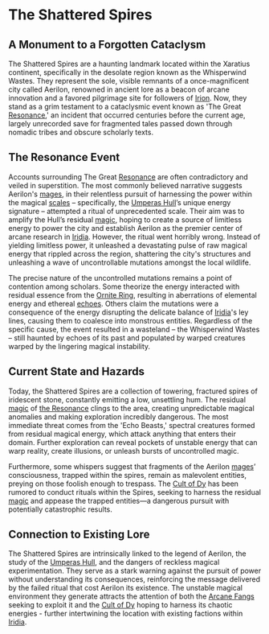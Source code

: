# The Shattered Spires

## A Monument to a Forgotten Cataclysm

The Shattered Spires are a haunting landmark located within the Xaratius continent, specifically in the desolate region known as the Whisperwind Wastes. They represent the sole, visible remnants of a once-magnificent city called Aerilon, renowned in ancient lore as a beacon of arcane innovation and a favored pilgrimage site for followers of [Irion](/being/deity/irion.md).  Now, they stand as a grim testament to a cataclysmic event known as 'The Great [Resonance](/raw/20250501/resonance/resonance.md),' an incident that occurred centuries before the current age, largely unrecorded save for fragmented tales passed down through nomadic tribes and obscure scholarly texts.

## The Resonance Event

Accounts surrounding The Great [Resonance](/raw/20250501/resonance/resonance.md) are often contradictory and veiled in superstition. The most commonly believed narrative suggests Aerilon's [mages](/raw/20250504/mage/mages.md), in their relentless pursuit of harnessing the power within the magical [scales](/geography/landmark/scale.md) – specifically, the [Umperas Hull](/geography/scale/umperas-hull.md)’s unique energy signature – attempted a ritual of unprecedented scale. Their aim was to amplify the Hull’s residual [magic](/structure/mechanic/magic.md), hoping to create a source of limitless energy to power the city and establish Aerilon as the premier center of arcane research in [Iridia](/geography/world/iridia.md). However, the ritual went horribly wrong. Instead of yielding limitless power, it unleashed a devastating pulse of raw magical energy that rippled across the region, shattering the city's structures and unleashing a wave of uncontrollable mutations amongst the local wildlife. 

The precise nature of the uncontrolled mutations remains a point of contention among scholars. Some theorize the energy interacted with residual essence from the [Ornite Ring](/geography/scale/ornite-ring.md), resulting in aberrations of elemental energy and ethereal [echoes](/raw/20250501/soul/echoes.md). Others claim the mutations were a consequence of the energy disrupting the delicate balance of [Iridia](/geography/world/iridia.md)'s ley lines, causing them to coalesce into monstrous entities. Regardless of the specific cause, the event resulted in a wasteland – the Whisperwind Wastes – still haunted by echoes of its past and populated by warped creatures warped by the lingering magical instability.

## Current State and Hazards

Today, the Shattered Spires are a collection of towering, fractured spires of iridescent stone, constantly emitting a low, unsettling hum. The residual [magic](/structure/mechanic/magic.md) of [the Resonance](/raw/20250501/cataclysm/the-resonance.md) clings to the area, creating unpredictable magical anomalies and making exploration incredibly dangerous. The most immediate threat comes from the 'Echo Beasts,' spectral creatures formed from residual magical energy, which attack anything that enters their domain. Further exploration can reveal pockets of unstable energy that can warp reality, create illusions, or unleash bursts of uncontrolled magic.

Furthermore, some whispers suggest that fragments of the Aerilon [mages](/raw/20250504/mage/mages.md)’ consciousness, trapped within the spires, remain as malevolent entities, preying on those foolish enough to trespass. The [Cult of Dy](/structure/society/factions/cult-of-dy.md) has been rumored to conduct rituals within the Spires, seeking to harness the residual [magic](/structure/mechanic/magic.md) and appease the trapped entities—a dangerous pursuit with potentially catastrophic results.

## Connection to Existing Lore

The Shattered Spires are intrinsically linked to the legend of Aerilon, the study of the [Umperas Hull](/geography/scale/umperas-hull.md), and the dangers of reckless magical experimentation.  They serve as a stark warning against the pursuit of power without understanding its consequences, reinforcing the message delivered by the failed ritual that cost Aerilon its existence. The unstable magical environment they generate attracts the attention of both the [Arcane Fangs](/structure/society/factions/arcane-fangs.md) seeking to exploit it and the [Cult of Dy](/structure/society/factions/cult-of-dy.md) hoping to harness its chaotic energies - further intertwining the location with existing factions within [Iridia](/geography/world/iridia.md).

